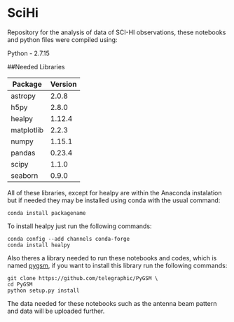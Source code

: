# SciHi

Repository for the analysis of data of SCI-HI observations, these notebooks and  python files were compiled using:

Python - 2.7.15 

##Needed Libraries

| Package | Version |               
|---------|---------|
| astropy | 2.0.8 |
| h5py | 2.8.0 |
| healpy | 1.12.4 |
| matplotlib | 2.2.3 | 
| numpy | 1.15.1 |
| pandas | 0.23.4 |
| scipy | 1.1.0 |
| seaborn | 0.9.0 |


All of these libraries, except for healpy are within the Anaconda instalation but if needed they may be installed using conda with the usual command:

```
conda install packagename
```

To install healpy just run the following commands:

```
conda config --add channels conda-forge
conda install healpy
```

Also theres a library needed to run these notebooks and codes, which is named [pygsm](https://github.com/telegraphic/PyGSM), if you want to install this library run the following commands:

```
git clone https://github.com/telegraphic/PyGSM \
cd PyGSM
python setup.py install
```

The data needed for these notebooks such as the antenna beam pattern and data will be uploaded further.


